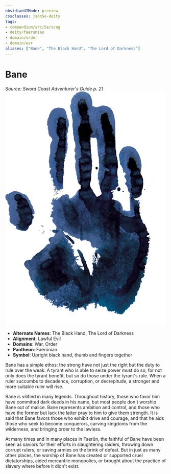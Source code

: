 ```yaml
---
obsidianUIMode: preview
cssclasses: json5e-deity
tags:
- compendium/src/5e/scag
- deity/faerunian
- domain/order
- domain/war
aliases: ["Bane", "The Black Hand", "The Lord of Darkness"]
---
```

# Bane
*Source: Sword Coast Adventurer's Guide p. 21* 
![](z_compendium/deities/img/scag-symbol-of-bane.webp#symbol)

- **Alternate Names**: The Black Hand, The Lord of Darkness
- **Alignment**: Lawful Evil
- **Domains**: War, Order
- **Pantheon**: Faerûnian
- **Symbol**: Upright black hand, thumb and fingers together

Bane has a simple ethos: the strong have not just the right but the duty to rule over the weak. A tyrant who is able to seize power must do so, for not only does the tyrant benefit, but so do those under the tyrant's rule. When a ruler succumbs to decadence, corruption, or decrepitude, a stronger and more suitable ruler will rise.

Bane is vilified in many legends. Throughout history, those who favor him have committed dark deeds in his name, but most people don't worship Bane out of malice. Bane represents ambition and control, and those who have the former but lack the latter pray to him to give them strength. It is said that Bane favors those who exhibit drive and courage, and that he aids those who seek to become conquerors, carving kingdoms from the wilderness, and bringing order to the lawless.

At many times and in many places in Faerûn, the faithful of Bane have been seen as saviors for their efforts in slaughtering raiders, throwing down corrupt rulers, or saving armies on the brink of defeat. But in just as many other places, the worship of Bane has created or supported cruel dictatorships, aided mercantile monopolies, or brought about the practice of slavery where before it didn't exist.